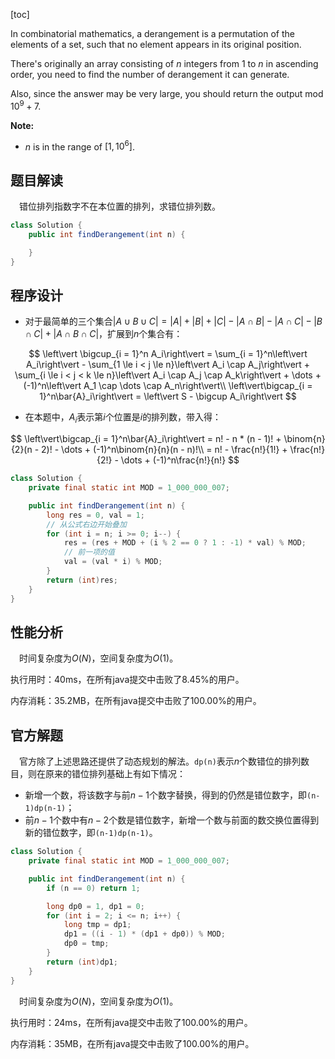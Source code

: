 [toc]

In combinatorial mathematics, a derangement is a permutation of the elements of a set, such that no element appears in its original position.

There's originally an array consisting of $n$ integers from $1$ to $n$ in ascending order, you need to find the number of derangement it can generate.

Also, since the answer may be very large, you should return the output mod $10^9 + 7$.



**Note:**

* $n$ is in the range of $[1, 10^6]$.



## 题目解读

&emsp;错位排列指数字不在本位置的排列，求错位排列数。

```java
class Solution {
    public int findDerangement(int n) {

    }
}
```

## 程序设计

* 对于最简单的三个集合$\lvert A \cup B \cup C \rvert = \lvert A \rvert + \lvert B \rvert + \lvert C \rvert - \lvert A \cap B \rvert - \lvert A \cap C \rvert - \lvert B \cap C \rvert + \lvert A \cap B \cap C \rvert$，扩展到$n$个集合有：

$$
\left\vert \bigcup_{i = 1}^n A_i\right\vert = \sum_{i = 1}^n\left\vert A_i\right\vert - \sum_{1 \le i < j \le n}\left\vert A_i \cap A_j\right\vert + \sum_{i \le i < j < k \le n}\left\vert A_i \cap A_j \cap A_k\right\vert + \dots + (-1)^n\left\vert A_1 \cap \dots \cap A_n\right\vert\\
\left\vert\bigcap_{i = 1}^n\bar{A}_i\right\vert = \left\vert S - \bigcup A_i\right\vert
$$

* 在本题中，$A_i$表示第$i$个位置是$i$的排列数，带入得：

$$
\left\vert\bigcap_{i = 1}^n\bar{A}_i\right\vert = n! - n * (n - 1)! + \binom{n}{2}(n - 2)! - \dots + (-1)^n\binom{n}{n}(n - n)!\\
 = n! - \frac{n!}{1!} + \frac{n!}{2!} - \dots + (-1)^n\frac{n!}{n!}
$$

```java
class Solution {
    private final static int MOD = 1_000_000_007;

    public int findDerangement(int n) {
        long res = 0, val = 1;
        // 从公式右边开始叠加
        for (int i = n; i >= 0; i--) {
            res = (res + MOD + (i % 2 == 0 ? 1 : -1) * val) % MOD;
            // 前一项的值
            val = (val * i) % MOD;
        }
        return (int)res;
    }
}
```

## 性能分析

&emsp;时间复杂度为$O(N)$，空间复杂度为$O(1)$。

执行用时：40ms，在所有java提交中击败了8.45%的用户。

内存消耗：35.2MB，在所有java提交中击败了100.00%的用户。

## 官方解题

&emsp;官方除了上述思路还提供了动态规划的解法。`dp(n)`表示$n$个数错位的排列数目，则在原来的错位排列基础上有如下情况：

* 新增一个数，将该数字与前$n - 1$个数字替换，得到的仍然是错位数字，即`(n-1)dp(n-1)`；
* 前$n - 1$个数中有$n-2$个数是错位数字，新增一个数与前面的数交换位置得到新的错位数字，即`(n-1)dp(n-1)`。

```java
class Solution {
    private final static int MOD = 1_000_000_007;

    public int findDerangement(int n) {
        if (n == 0) return 1;

        long dp0 = 1, dp1 = 0;
        for (int i = 2; i <= n; i++) {
            long tmp = dp1;
            dp1 = ((i - 1) * (dp1 + dp0)) % MOD;
            dp0 = tmp;
        }
        return (int)dp1;
    }
}
```

&emsp;时间复杂度为$O(N)$，空间复杂度为$O(1)$。

执行用时：24ms，在所有java提交中击败了100.00%的用户。

内存消耗：35MB，在所有java提交中击败了100.00%的用户。